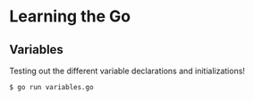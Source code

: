 # Learning the Go

## Variables

Testing out the different variable declarations and initializations!

    $ go run variables.go
